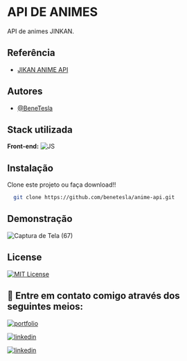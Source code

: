 
# API DE ANIMES
API de animes JINKAN.





## Referência

 - [JIKAN ANIME API](https://docs.api.jikan.moe/#tag/anime)

 

## Autores

- [@BeneTesla](https://github.com/benetesla)


## Stack utilizada

**Front-end:**
![JS](https://img.shields.io/badge/JavaScript-323330?style=for-the-badge&logo=javascript&logoColor=F7DF1E)



## Instalação

Clone este projeto ou faça download!!

```bash
  git clone https://github.com/benetesla/anime-api.git
```
    
## Demonstração
![Captura de Tela (67)](https://user-images.githubusercontent.com/78994881/220764757-7330c07c-78fc-4421-b4c5-dd64f38e2503.png)

## License

[![MIT License](https://img.shields.io/badge/License-MIT-green.svg)](https://choosealicense.com/licenses/mit/)


## 🔗 Entre em contato comigo através dos seguintes meios:

[![portfolio](https://img.shields.io/badge/my_portfolio-000?style=for-the-badge&logo=ko-fi&logoColor=white)](https://bene-teslav1.vercel.app/)

[![linkedin](https://img.shields.io/badge/linkedin-0A66C2?style=for-the-badge&logo=linkedin&logoColor=white)](https://www.linkedin.com/in/bene-tesla/)

[![linkedin](https://img.shields.io/badge/Instagram-E4405F?style=for-the-badge&logo=instagram&logoColor=white)](https://www.instagram.com/bene_tesla/)


